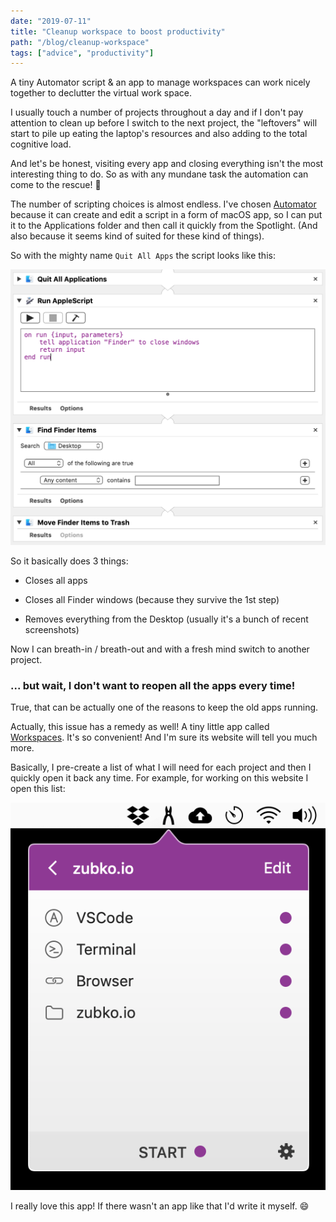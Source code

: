 ```yaml
---
date: "2019-07-11"
title: "Cleanup workspace to boost productivity"
path: "/blog/cleanup-workspace"
tags: ["advice", "productivity"]
---
```


A tiny Automator script & an app to manage workspaces can work nicely together to declutter the virtual work space.

I usually touch a number of projects throughout a day and if I don't pay attention to clean up before I switch to the next project, the "leftovers" will start to pile up eating the laptop's resources and also adding to the total cognitive load.

And let's be honest, visiting every app and closing everything isn't the most interesting thing to do. So as with any mundane task the automation can come to the rescue! 🚀

The number of scripting choices is almost endless. I've chosen [Automator](https://support.apple.com/guide/automator/welcome/mac) because it can create and edit a script in a form of macOS app, so I can put it to the Applications folder and then call it quickly from the Spotlight. (And also because it seems kind of suited for these kind of things).

So with the mighty name `Quit All Apps` the script looks like this:

![Automator script](./automator-script@2x.png)

So it basically does 3 things:

- Closes all apps

- Closes all Finder windows (because they survive the 1st step)

- Removes everything from the Desktop (usually it's a bunch of recent screenshots)

Now I can breath-in / breath-out and with a fresh mind switch to another project.

### ... but wait, I don't want to reopen all the apps every time!

True, that can be actually one of the reasons to keep the old apps running.

Actually, this issue has a remedy as well! A tiny little app called [Workspaces](https://www.apptorium.com/workspaces). It's so convenient! And I'm sure its website will tell you much more.

Basically, I pre-create a list of what I will need for each project and then I quickly open it back any time. For example, for working on this website I open this list:

![Workspaces App window with one project opened](./workspaces-window@2x.png)

I really love this app! If there wasn't an app like that I'd write it myself. 😄
